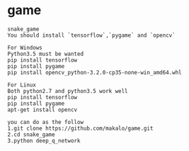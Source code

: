 # game
    snake_game
    You should install `tensorflow`,`pygame` and `opencv`
    
    For Windows
    Python3.5 must be wanted
    pip install tensorflow
    pip install pygame
    pip install opencv_python-3.2.0-cp35-none-win_amd64.whl
    
    For Linux
    Both python2.7 and python3.5 work well
    pip install tensorflow
    pip install pygame
    apt-get install opencv
    
    you can do as the follow
    1.git clone https://github.com/makalo/game.git
    2.cd snake_game
    3.python deep_q_network

